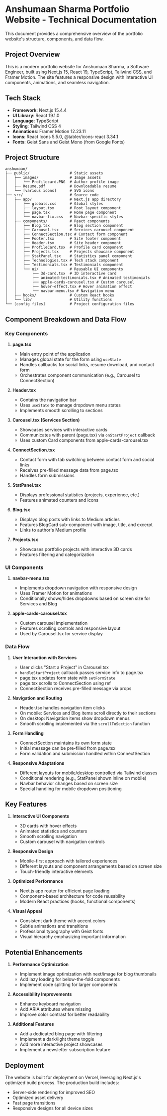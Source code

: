 # Anshumaan Sharma Portfolio Website - Technical Documentation

This document provides a comprehensive overview of the portfolio website's structure, components, and data flow.

## Project Overview

This is a modern portfolio website for Anshumaan Sharma, a Software Engineer, built using Next.js 15, React 19, TypeScript, Tailwind CSS, and Framer Motion. The site features a responsive design with interactive UI components, animations, and seamless navigation.

## Tech Stack

- **Framework**: Next.js 15.4.4
- **UI Library**: React 19.1.0
- **Language**: TypeScript
- **Styling**: Tailwind CSS 4
- **Animations**: Framer Motion 12.23.11
- **Icons**: React Icons 5.5.0, @tabler/icons-react 3.34.1
- **Fonts**: Geist Sans and Geist Mono (from Google Fonts)

## Project Structure

```
anshumaan/
├── public/                  # Static assets
│   ├── images/              # Image assets
│   │   └── Profilecard.PNG  # Author profile image
│   ├── Resume.pdf           # Downloadable resume
│   └── [various icons]      # SVG icons
├── src/                     # Source code
│   ├── app/                 # Next.js app directory
│   │   ├── globals.css      # Global styles
│   │   ├── layout.tsx       # Root layout component
│   │   ├── page.tsx         # Home page component
│   │   └── navbar-fix.css   # Navbar-specific styles
│   ├── components/          # React components
│   │   ├── Blog.tsx         # Blog section component
│   │   ├── Carousel.tsx     # Services carousel component
│   │   ├── ConnectSection.tsx # Contact form component
│   │   ├── Footer.tsx       # Site footer component
│   │   ├── Header.tsx       # Site header component
│   │   ├── ProfileCard.tsx  # Profile card component
│   │   ├── Projects.tsx     # Projects showcase component
│   │   ├── StatPanel.tsx    # Statistics panel component
│   │   ├── Technologies.tsx # Tech stack component
│   │   ├── Testimonials.tsx # Testimonials component
│   │   └── ui/              # Reusable UI components
│   │       ├── 3d-card.tsx  # 3D interactive card
│   │       ├── animated-testimonials.tsx # Animated testimonials
│   │       ├── apple-cards-carousel.tsx # Custom carousel
│   │       ├── hover-effect.tsx # Hover animation effect
│   │       └── navbar-menu.tsx # Navigation menu
│   ├── hooks/               # Custom React hooks
│   └── lib/                 # Utility functions
└── [config files]           # Project configuration files
```

## Component Breakdown and Data Flow

### Key Components

1. **page.tsx**
   - Main entry point of the application
   - Manages global state for the form using `useState`
   - Handles callbacks for social links, resume download, and contact form
   - Orchestrates component communication (e.g., Carousel to ConnectSection)

2. **Header.tsx**
   - Contains the navigation bar
   - Uses `useState` to manage dropdown menu states
   - Implements smooth scrolling to sections

3. **Carousel.tsx (Services Section)**
   - Showcases services with interactive cards
   - Communicates with parent (page.tsx) via `onStartProject` callback
   - Uses custom Card components from apple-cards-carousel.tsx

4. **ConnectSection.tsx**
   - Contact form with tab switching between contact form and social links
   - Receives pre-filled message data from page.tsx
   - Handles form submissions

5. **StatPanel.tsx**
   - Displays professional statistics (projects, experience, etc.)
   - Features animated counters and icons

6. **Blog.tsx**
   - Displays blog posts with links to Medium articles
   - Features BlogCard sub-component with image, title, and excerpt
   - Links to author's Medium profile

7. **Projects.tsx**
   - Showcases portfolio projects with interactive 3D cards
   - Features filtering and categorization

### UI Components

1. **navbar-menu.tsx**
   - Implements dropdown navigation with responsive design
   - Uses Framer Motion for animations
   - Conditionally shows/hides dropdowns based on screen size for Services and Blog

2. **apple-cards-carousel.tsx**
   - Custom carousel implementation
   - Features scrolling controls and responsive layout
   - Used by Carousel.tsx for service display

### Data Flow

1. **User Interaction with Services**
   - User clicks "Start a Project" in Carousel.tsx
   - `handleStartProject` callback passes service info to page.tsx
   - page.tsx updates form state with `setFormState`
   - page.tsx scrolls to ConnectSection using ref
   - ConnectSection receives pre-filled message via props

2. **Navigation and Routing**
   - Header.tsx handles navigation item clicks
   - On mobile: Services and Blog items scroll directly to their sections
   - On desktop: Navigation items show dropdown menus
   - Smooth scrolling implemented via the `scrollToSection` function

3. **Form Handling**
   - ConnectSection maintains its own form state
   - Initial message can be pre-filled from page.tsx
   - Form validation and submission handled within ConnectSection

4. **Responsive Adaptations**
   - Different layouts for mobile/desktop controlled via Tailwind classes
   - Conditional rendering (e.g., StatPanel shown inline on mobile)
   - Navbar behavior changes based on screen size
   - Special handling for mobile dropdown positioning

## Key Features

1. **Interactive UI Components**
   - 3D cards with hover effects
   - Animated statistics and counters
   - Smooth scrolling navigation
   - Custom carousel with navigation controls

2. **Responsive Design**
   - Mobile-first approach with tailored experiences
   - Different layouts and component arrangements based on screen size
   - Touch-friendly interactive elements

3. **Optimized Performance**
   - Next.js app router for efficient page loading
   - Component-based architecture for code reusability
   - Modern React practices (hooks, functional components)

4. **Visual Appeal**
   - Consistent dark theme with accent colors
   - Subtle animations and transitions
   - Professional typography with Geist fonts
   - Visual hierarchy emphasizing important information

## Potential Enhancements

1. **Performance Optimization**
   - Implement image optimization with next/image for blog thumbnails
   - Add lazy loading for below-the-fold components
   - Implement code splitting for larger components

2. **Accessibility Improvements**
   - Enhance keyboard navigation
   - Add ARIA attributes where missing
   - Improve color contrast for better readability

3. **Additional Features**
   - Add a dedicated blog page with filtering
   - Implement a dark/light theme toggle
   - Add more interactive project showcases
   - Implement a newsletter subscription feature

## Deployment

The website is built for deployment on Vercel, leveraging Next.js's optimized build process. The production build includes:

- Server-side rendering for improved SEO
- Optimized asset delivery
- Fast page transitions
- Responsive designs for all device sizes
